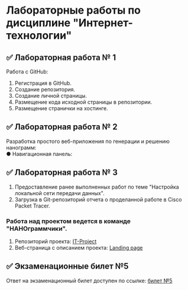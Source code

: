 # Лабораторные работы по дисциплине "Интернет-технологии"
## ✅ Лабораторная работа № 1
Работа с GitHub:
  1. Регистрация в GitHub.
  2. Создание репозитория.
  3. Создание личной страницы.
  4. Размещение кода исходной страницы в репозитории.
  5. Размещение странички на хостинге.
## ✅ Лабораторная работа № 2
  Разработка простого веб-приложения по генерации и решению нанограмм:  
     ● Навигационная панель:
## ✅ Лабораторная работа № 3
  1. Предоставление ранее выполненных работ по теме "Настройка локальной сети передачи данных".
  2. Загрузка в Git-репозиторий отчета о проделанной работе в Cisco Packet Tracer.
### Работа над проектом ведется в команде "НАНОграммчики".
  1. Репозиторий проекта: [IT-Project](https://github.com/SarmiAnsim/ITLabs)
  2. Веб-страница с описанием проекта: [Landing page](https://sarmiansim.github.io/ITLabs/)
## ✅ Экзаменационные билет №5
Ответ на экзаменационный билет доступен по ссылке: [билет №5](https://github.com/stankin/inet-2022/wiki/exam05)
